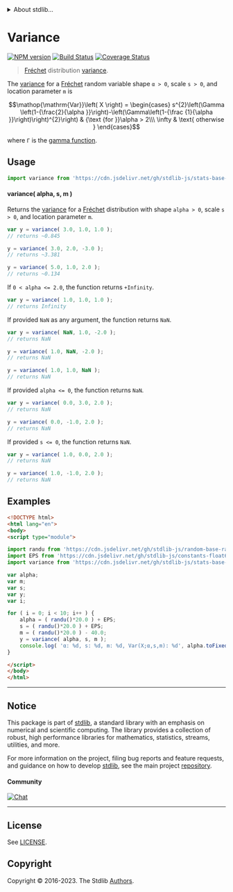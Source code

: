 <!--

@license Apache-2.0

Copyright (c) 2018 The Stdlib Authors.

Licensed under the Apache License, Version 2.0 (the "License");
you may not use this file except in compliance with the License.
You may obtain a copy of the License at

   http://www.apache.org/licenses/LICENSE-2.0

Unless required by applicable law or agreed to in writing, software
distributed under the License is distributed on an "AS IS" BASIS,
WITHOUT WARRANTIES OR CONDITIONS OF ANY KIND, either express or implied.
See the License for the specific language governing permissions and
limitations under the License.

-->


<details>
  <summary>
    About stdlib...
  </summary>
  <p>We believe in a future in which the web is a preferred environment for numerical computation. To help realize this future, we've built stdlib. stdlib is a standard library, with an emphasis on numerical and scientific computation, written in JavaScript (and C) for execution in browsers and in Node.js.</p>
  <p>The library is fully decomposable, being architected in such a way that you can swap out and mix and match APIs and functionality to cater to your exact preferences and use cases.</p>
  <p>When you use stdlib, you can be absolutely certain that you are using the most thorough, rigorous, well-written, studied, documented, tested, measured, and high-quality code out there.</p>
  <p>To join us in bringing numerical computing to the web, get started by checking us out on <a href="https://github.com/stdlib-js/stdlib">GitHub</a>, and please consider <a href="https://opencollective.com/stdlib">financially supporting stdlib</a>. We greatly appreciate your continued support!</p>
</details>

# Variance

[![NPM version][npm-image]][npm-url] [![Build Status][test-image]][test-url] [![Coverage Status][coverage-image]][coverage-url] <!-- [![dependencies][dependencies-image]][dependencies-url] -->

> [Fréchet][frechet-distribution] distribution [variance][variance].

<!-- Section to include introductory text. Make sure to keep an empty line after the intro `section` element and another before the `/section` close. -->

<section class="intro">

The [variance][variance] for a [Fréchet][frechet-distribution] random variable shape `α > 0`, scale `s > 0`, and location parameter `m` is

<!-- <equation class="equation" label="eq:frechet_variance" align="center" raw="\operatorname{Var}\left( X \right) = \begin{cases} s^{2}\left(\Gamma \left(1-{\frac{2}{\alpha }}\right)-\left(\Gamma\left(1-{\frac {1}{\alpha }}\right)\right)^{2}\right) & {\text {for }}\alpha > 2\\\ \infty & \text{ otherwise } \end{cases}" alt="Variance for a Fréchet distribution."> -->

```math
\mathop{\mathrm{Var}}\left( X \right) = \begin{cases} s^{2}\left(\Gamma \left(1-{\frac{2}{\alpha }}\right)-\left(\Gamma\left(1-{\frac {1}{\alpha }}\right)\right)^{2}\right) & {\text {for }}\alpha > 2\\\ \infty & \text{ otherwise } \end{cases}
```

<!-- <div class="equation" align="center" data-raw-text="\operatorname{Var}\left( X \right) = \begin{cases} s^{2}\left(\Gamma \left(1-{\frac{2}{\alpha }}\right)-\left(\Gamma\left(1-{\frac {1}{\alpha }}\right)\right)^{2}\right) &amp; {\text {for }}\alpha &gt; 2\\\ \infty &amp; \text{ otherwise } \end{cases}" data-equation="eq:frechet_variance">
    <img src="https://cdn.jsdelivr.net/gh/stdlib-js/stdlib@591cf9d5c3a0cd3c1ceec961e5c49d73a68374cb/lib/node_modules/@stdlib/stats/base/dists/frechet/variance/docs/img/equation_frechet_variance.svg" alt="Variance for a Fréchet distribution.">
    <br>
</div> -->

<!-- </equation> -->

where `Γ` is the [gamma function][gamma-function].

</section>

<!-- /.intro -->

<!-- Package usage documentation. -->



<section class="usage">

## Usage

```javascript
import variance from 'https://cdn.jsdelivr.net/gh/stdlib-js/stats-base-dists-frechet-variance@esm/index.mjs';
```

#### variance( alpha, s, m )

Returns the [variance][variance] for a [Fréchet][frechet-distribution] distribution with shape `alpha > 0`, scale `s > 0`, and location parameter `m`.

```javascript
var y = variance( 3.0, 1.0, 1.0 );
// returns ~0.845

y = variance( 3.0, 2.0, -3.0 );
// returns ~3.381

y = variance( 5.0, 1.0, 2.0 );
// returns ~0.134
```

If `0 < alpha <= 2.0`, the function returns `+Infinity`.

```javascript
var y = variance( 1.0, 1.0, 1.0 );
// returns Infinity
```

If provided `NaN` as any argument, the function returns `NaN`.

```javascript
var y = variance( NaN, 1.0, -2.0 );
// returns NaN

y = variance( 1.0, NaN, -2.0 );
// returns NaN

y = variance( 1.0, 1.0, NaN );
// returns NaN
```

If provided `alpha <= 0`, the function returns `NaN`.

```javascript
var y = variance( 0.0, 3.0, 2.0 );
// returns NaN

y = variance( 0.0, -1.0, 2.0 );
// returns NaN
```

If provided `s <= 0`, the function returns `NaN`.

```javascript
var y = variance( 1.0, 0.0, 2.0 );
// returns NaN

y = variance( 1.0, -1.0, 2.0 );
// returns NaN
```

</section>

<!-- /.usage -->

<!-- Package usage notes. Make sure to keep an empty line after the `section` element and another before the `/section` close. -->

<section class="notes">

</section>

<!-- /.notes -->

<!-- Package usage examples. -->

<section class="examples">

## Examples

<!-- eslint no-undef: "error" -->

```html
<!DOCTYPE html>
<html lang="en">
<body>
<script type="module">

import randu from 'https://cdn.jsdelivr.net/gh/stdlib-js/random-base-randu@esm/index.mjs';
import EPS from 'https://cdn.jsdelivr.net/gh/stdlib-js/constants-float64-eps@esm/index.mjs';
import variance from 'https://cdn.jsdelivr.net/gh/stdlib-js/stats-base-dists-frechet-variance@esm/index.mjs';

var alpha;
var m;
var s;
var y;
var i;

for ( i = 0; i < 10; i++ ) {
    alpha = ( randu()*20.0 ) + EPS;
    s = ( randu()*20.0 ) + EPS;
    m = ( randu()*20.0 ) - 40.0;
    y = variance( alpha, s, m );
    console.log( 'α: %d, s: %d, m: %d, Var(X;α,s,m): %d', alpha.toFixed( 4 ), s.toFixed( 4 ), m.toFixed( 4 ), y.toFixed( 4 ) );
}

</script>
</body>
</html>
```

</section>

<!-- /.examples -->

<!-- Section to include cited references. If references are included, add a horizontal rule *before* the section. Make sure to keep an empty line after the `section` element and another before the `/section` close. -->

<section class="references">

</section>

<!-- /.references -->

<!-- Section for related `stdlib` packages. Do not manually edit this section, as it is automatically populated. -->

<section class="related">

</section>

<!-- /.related -->

<!-- Section for all links. Make sure to keep an empty line after the `section` element and another before the `/section` close. -->


<section class="main-repo" >

* * *

## Notice

This package is part of [stdlib][stdlib], a standard library with an emphasis on numerical and scientific computing. The library provides a collection of robust, high performance libraries for mathematics, statistics, streams, utilities, and more.

For more information on the project, filing bug reports and feature requests, and guidance on how to develop [stdlib][stdlib], see the main project [repository][stdlib].

#### Community

[![Chat][chat-image]][chat-url]

---

## License

See [LICENSE][stdlib-license].


## Copyright

Copyright &copy; 2016-2023. The Stdlib [Authors][stdlib-authors].

</section>

<!-- /.stdlib -->

<!-- Section for all links. Make sure to keep an empty line after the `section` element and another before the `/section` close. -->

<section class="links">

[npm-image]: http://img.shields.io/npm/v/@stdlib/stats-base-dists-frechet-variance.svg
[npm-url]: https://npmjs.org/package/@stdlib/stats-base-dists-frechet-variance

[test-image]: https://github.com/stdlib-js/stats-base-dists-frechet-variance/actions/workflows/test.yml/badge.svg?branch=v0.1.0
[test-url]: https://github.com/stdlib-js/stats-base-dists-frechet-variance/actions/workflows/test.yml?query=branch:v0.1.0

[coverage-image]: https://img.shields.io/codecov/c/github/stdlib-js/stats-base-dists-frechet-variance/main.svg
[coverage-url]: https://codecov.io/github/stdlib-js/stats-base-dists-frechet-variance?branch=main

<!--

[dependencies-image]: https://img.shields.io/david/stdlib-js/stats-base-dists-frechet-variance.svg
[dependencies-url]: https://david-dm.org/stdlib-js/stats-base-dists-frechet-variance/main

-->

[chat-image]: https://img.shields.io/gitter/room/stdlib-js/stdlib.svg
[chat-url]: https://app.gitter.im/#/room/#stdlib-js_stdlib:gitter.im

[stdlib]: https://github.com/stdlib-js/stdlib

[stdlib-authors]: https://github.com/stdlib-js/stdlib/graphs/contributors

[umd]: https://github.com/umdjs/umd
[es-module]: https://developer.mozilla.org/en-US/docs/Web/JavaScript/Guide/Modules

[deno-url]: https://github.com/stdlib-js/stats-base-dists-frechet-variance/tree/deno
[umd-url]: https://github.com/stdlib-js/stats-base-dists-frechet-variance/tree/umd
[esm-url]: https://github.com/stdlib-js/stats-base-dists-frechet-variance/tree/esm
[branches-url]: https://github.com/stdlib-js/stats-base-dists-frechet-variance/blob/main/branches.md

[stdlib-license]: https://raw.githubusercontent.com/stdlib-js/stats-base-dists-frechet-variance/main/LICENSE

[frechet-distribution]: https://en.wikipedia.org/wiki/Fr%C3%A9chet_distribution

[gamma-function]: https://en.wikipedia.org/wiki/Gamma_function

[variance]: https://en.wikipedia.org/wiki/Variance

</section>

<!-- /.links -->
